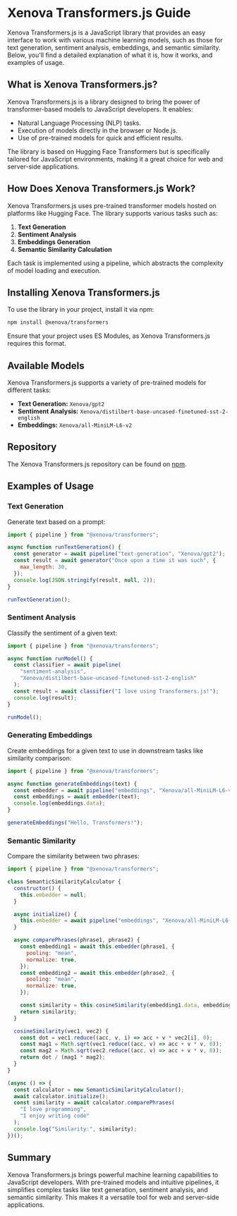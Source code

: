 # Xenova Transformers.js Guide

Xenova Transformers.js is a JavaScript library that provides an easy interface to work with various machine learning models, such as those for text generation, sentiment analysis, embeddings, and semantic similarity. Below, you'll find a detailed explanation of what it is, how it works, and examples of usage.

## What is Xenova Transformers.js?

Xenova Transformers.js is a library designed to bring the power of transformer-based models to JavaScript developers. It enables:

- Natural Language Processing (NLP) tasks.
- Execution of models directly in the browser or Node.js.
- Use of pre-trained models for quick and efficient results.

The library is based on Hugging Face Transformers but is specifically tailored for JavaScript environments, making it a great choice for web and server-side applications.

## How Does Xenova Transformers.js Work?

Xenova Transformers.js uses pre-trained transformer models hosted on platforms like Hugging Face. The library supports various tasks such as:

1. **Text Generation**
2. **Sentiment Analysis**
3. **Embeddings Generation**
4. **Semantic Similarity Calculation**

Each task is implemented using a pipeline, which abstracts the complexity of model loading and execution.

## Installing Xenova Transformers.js

To use the library in your project, install it via npm:

```bash
npm install @xenova/transformers
```

Ensure that your project uses ES Modules, as Xenova Transformers.js requires this format.

## Available Models

Xenova Transformers.js supports a variety of pre-trained models for different tasks:

- **Text Generation:** `Xenova/gpt2`
- **Sentiment Analysis:** `Xenova/distilbert-base-uncased-finetuned-sst-2-english`
- **Embeddings:** `Xenova/all-MiniLM-L6-v2`

## Repository

The Xenova Transformers.js repository can be found on [npm](https://www.npmjs.com/package/@xenova/transformers).

## Examples of Usage

### Text Generation

Generate text based on a prompt:

```javascript
import { pipeline } from "@xenova/transformers";

async function runTextGeneration() {
  const generator = await pipeline("text-generation", "Xenova/gpt2");
  const result = await generator("Once upon a time it was such", {
    max_length: 30,
  });
  console.log(JSON.stringify(result, null, 2));
}

runTextGeneration();
```

### Sentiment Analysis

Classify the sentiment of a given text:

```javascript
import { pipeline } from "@xenova/transformers";

async function runModel() {
  const classifier = await pipeline(
    "sentiment-analysis",
    "Xenova/distilbert-base-uncased-finetuned-sst-2-english"
  );
  const result = await classifier("I love using Transformers.js!");
  console.log(result);
}

runModel();
```

### Generating Embeddings

Create embeddings for a given text to use in downstream tasks like similarity comparison:

```javascript
import { pipeline } from "@xenova/transformers";

async function generateEmbeddings(text) {
  const embedder = await pipeline("embeddings", "Xenova/all-MiniLM-L6-v2");
  const embeddings = await embedder(text);
  console.log(embeddings.data);
}

generateEmbeddings("Hello, Transformers!");
```

### Semantic Similarity

Compare the similarity between two phrases:

```javascript
import { pipeline } from "@xenova/transformers";

class SemanticSimilarityCalculator {
  constructor() {
    this.embedder = null;
  }

  async initialize() {
    this.embedder = await pipeline("embeddings", "Xenova/all-MiniLM-L6-v2");
  }

  async comparePhrases(phrase1, phrase2) {
    const embedding1 = await this.embedder(phrase1, {
      pooling: "mean",
      normalize: true,
    });
    const embedding2 = await this.embedder(phrase2, {
      pooling: "mean",
      normalize: true,
    });

    const similarity = this.cosineSimilarity(embedding1.data, embedding2.data);
    return similarity;
  }

  cosineSimilarity(vec1, vec2) {
    const dot = vec1.reduce((acc, v, i) => acc + v * vec2[i], 0);
    const mag1 = Math.sqrt(vec1.reduce((acc, v) => acc + v * v, 0));
    const mag2 = Math.sqrt(vec2.reduce((acc, v) => acc + v * v, 0));
    return dot / (mag1 * mag2);
  }
}

(async () => {
  const calculator = new SemanticSimilarityCalculator();
  await calculator.initialize();
  const similarity = await calculator.comparePhrases(
    "I love programming",
    "I enjoy writing code"
  );
  console.log("Similarity:", similarity);
})();
```

## Summary

Xenova Transformers.js brings powerful machine learning capabilities to JavaScript developers. With pre-trained models and intuitive pipelines, it simplifies complex tasks like text generation, sentiment analysis, and semantic similarity. This makes it a versatile tool for web and server-side applications.
